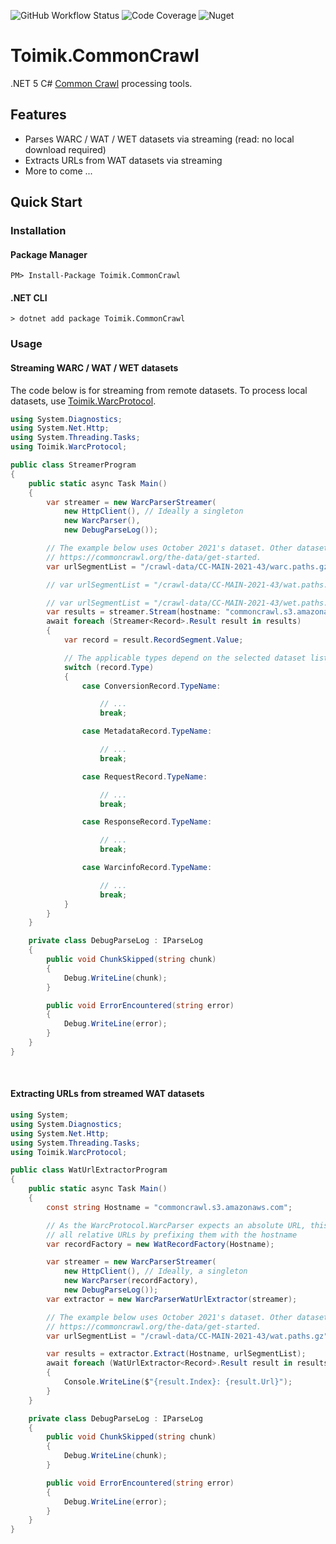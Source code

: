 ![GitHub Workflow Status](https://img.shields.io/github/workflow/status/toimik/CommonCrawl/CI)
![Code Coverage](https://img.shields.io/endpoint?url=https://gist.githubusercontent.com/nurhafiz/66904bd88c3b6c6113fedcfd438fe17c/raw/CommonCrawl-coverage.json)
![Nuget](https://img.shields.io/nuget/v/Toimik.CommonCrawl)

# Toimik.CommonCrawl

.NET 5 C# [Common Crawl](http://commoncrawl.org) processing tools.

## Features

- Parses WARC / WAT / WET datasets via streaming (read: no local download required)
- Extracts URLs from WAT datasets via streaming
- More to come ...

## Quick Start

### Installation

#### Package Manager

```command
PM> Install-Package Toimik.CommonCrawl
```

#### .NET CLI

```command
> dotnet add package Toimik.CommonCrawl
```

### Usage

#### Streaming WARC / WAT / WET datasets

The code below is for streaming from remote datasets.
To process local datasets, use [Toimik.WarcProtocol](https://github.com/toimik/WarcProtocol).

```c# 
using System.Diagnostics;
using System.Net.Http;
using System.Threading.Tasks;
using Toimik.WarcProtocol;

public class StreamerProgram
{
    public static async Task Main()
    {
        var streamer = new WarcParserStreamer(
            new HttpClient(), // Ideally a singleton
            new WarcParser(),
            new DebugParseLog());

        // The example below uses October 2021's dataset. Other datasets are found at
        // https://commoncrawl.org/the-data/get-started.
        var urlSegmentList = "/crawl-data/CC-MAIN-2021-43/warc.paths.gz";

        // var urlSegmentList = "/crawl-data/CC-MAIN-2021-43/wat.paths.gz";

        // var urlSegmentList = "/crawl-data/CC-MAIN-2021-43/wet.paths.gz";
        var results = streamer.Stream(hostname: "commoncrawl.s3.amazonaws.com", urlSegmentList);
        await foreach (Streamer<Record>.Result result in results)
        {
            var record = result.RecordSegment.Value;

            // The applicable types depend on the selected dataset list path
            switch (record.Type)
            {
                case ConversionRecord.TypeName:

                    // ...
                    break;

                case MetadataRecord.TypeName:

                    // ...
                    break;

                case RequestRecord.TypeName:

                    // ...
                    break;

                case ResponseRecord.TypeName:

                    // ...
                    break;

                case WarcinfoRecord.TypeName:

                    // ...
                    break;
            }
        }
    }

    private class DebugParseLog : IParseLog
    {
        public void ChunkSkipped(string chunk)
        {
            Debug.WriteLine(chunk);
        }

        public void ErrorEncountered(string error)
        {
            Debug.WriteLine(error);
        }
    }
}
```
&nbsp;
#### Extracting URLs from streamed WAT datasets

```c# 
using System;
using System.Diagnostics;
using System.Net.Http;
using System.Threading.Tasks;
using Toimik.WarcProtocol;

public class WatUrlExtractorProgram
{
    public static async Task Main()
    {
        const string Hostname = "commoncrawl.s3.amazonaws.com";

        // As the WarcProtocol.WarcParser expects an absolute URL, this factory takes care of
        // all relative URLs by prefixing them with the hostname
        var recordFactory = new WatRecordFactory(Hostname);

        var streamer = new WarcParserStreamer(
            new HttpClient(), // Ideally, a singleton
            new WarcParser(recordFactory),
            new DebugParseLog());
        var extractor = new WarcParserWatUrlExtractor(streamer);

        // The example below uses October 2021's dataset. Other datasets are found at
        // https://commoncrawl.org/the-data/get-started.
        var urlSegmentList = "/crawl-data/CC-MAIN-2021-43/wat.paths.gz";

        var results = extractor.Extract(Hostname, urlSegmentList);
        await foreach (WatUrlExtractor<Record>.Result result in results)
        {
            Console.WriteLine($"{result.Index}: {result.Url}");
        }
    }

    private class DebugParseLog : IParseLog
    {
        public void ChunkSkipped(string chunk)
        {
            Debug.WriteLine(chunk);
        }

        public void ErrorEncountered(string error)
        {
            Debug.WriteLine(error);
        }
    }
}
```